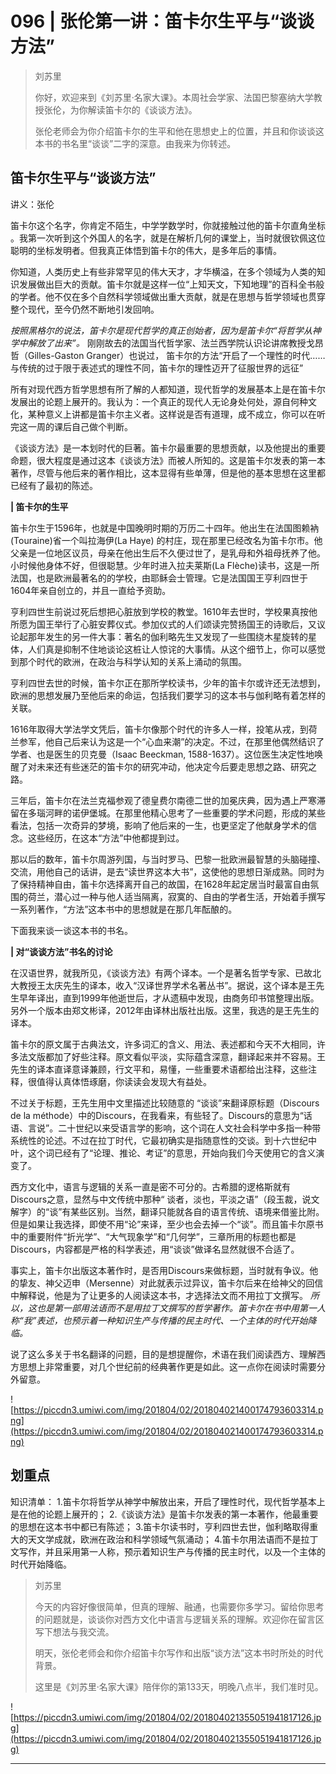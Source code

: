 # 096 | 张伦第一讲：笛卡尔生平与“谈谈方法”

> 刘苏里
> 
> 你好，欢迎来到《刘苏里·名家大课》。本周社会学家、法国巴黎塞纳大学教授张伦，为你解读笛卡尔的《谈谈方法》。
> 
> 张伦老师会为你介绍笛卡尔的生平和他在思想史上的位置，并且和你谈谈这本书的书名里“谈谈”二字的深意。由我来为你转述。

## 笛卡尔生平与“谈谈方法”

讲义：张伦

笛卡尔这个名字，你肯定不陌生，中学学数学时，你就接触过他的笛卡尔直角坐标 。我第一次听到这个外国人的名字，就是在解析几何的课堂上，当时就很钦佩这位聪明的坐标发明者。但我真正体悟到笛卡尔的伟大，是多年后的事情。

你知道，人类历史上有些非常罕见的伟大天才，才华横溢，在多个领域为人类的知识发展做出巨大的贡献。笛卡尔就是这样一位“上知天文，下知地理”的百科全书般的学者。他不仅在多个自然科学领域做出重大贡献，就是在思想与哲学领域也贯穿整个现代，至今仍然不断地引发回响。

 *按照黑格尔的说法，笛卡尔是现代哲学的真正创始者，因为是笛卡尔“将哲学从神学中解放了出来”。* 刚刚故去的法国当代哲学家、法兰西学院认识论讲席教授戈昂哲（Gilles-Gaston Granger）也说过， 笛卡尔的方法“开启了一个理性的时代……与传统的过于限于表述式的理性不同，笛卡尔的理性迈开了征服世界的远征”

所有对现代西方哲学思想有所了解的人都知道，现代哲学的发展基本上是在笛卡尔发展出的论题上展开的。我认为：一个真正的现代人无论身处何处，源自何种文化，某种意义上讲都是笛卡尔主义者。这样说是否有道理，成不成立，你可以在听完这一周的课后自己做个判断。

《谈谈方法》是一本划时代的巨著。笛卡尔最重要的思想贡献，以及他提出的重要命题，很大程度是通过这本《谈谈方法》而被人所知的。这是笛卡尔发表的第一本著作，尽管与他后来的著作相比，这本显得有些单薄，但是他的基本思想在这里都已经有了最初的陈述。

 **| 笛卡尔的生平**

笛卡尔生于1596年，也就是中国晚明时期的万历二十四年。他出生在法国图赖衲(Touraine)省一个叫拉海伊(La Haye) 的村庄，现在那里已经改名为笛卡尔市。他父亲是一位地区议员，母亲在他出生后不久便过世了，是乳母和外祖母抚养了他。小时候他身体不好，但很聪慧。少年时进入拉夫莱斯(La Flèche)读书，这是一所法国，也是欧洲最著名的的学校，由耶稣会士管理。它是法国国王亨利四世于1604年亲自创立的，并且一直给予资助。

亨利四世生前说过死后想把心脏放到学校的教堂。1610年去世时，学校果真按他所愿为国王举行了心脏安葬仪式。参加仪式的人们颂读完赞扬国王的诗歌后，又议论起那年发生的另一件大事：著名的伽利略先生又发现了一些围绕木星旋转的星体，人们真是抑制不住地谈论这桩让人惊诧的大事情。从这个细节上，你可以感觉到那个时代的欧洲，在政治与科学认知的关系上涌动的氛围。

亨利四世去世的时候，笛卡尔正在那所学校读书，少年的笛卡尔或许还无法想到，欧洲的思想发展乃至他后来的命运，包括我们要学习的这本书与伽利略有着怎样的关联。

1616年取得大学法学文凭后，笛卡尔像那个时代的许多人一样，投笔从戎，到荷兰参军，他自己后来认为这是一个“心血来潮”的决定。不过，在那里他偶然结识了学者、也是医生的贝克曼（Isaac Beeckman, 1588-1637）。这位医生决定性地唤醒了对未来还有些迷茫的笛卡尔的研究冲动，他决定今后要走思想之路、研究之路。

三年后，笛卡尔在法兰克福参观了德皇费尔南德二世的加冕庆典，因为遇上严寒滞留在多瑙河畔的诺伊堡城。在那里他精心思考了一些重要的学术问题，形成的某些看法，包括一次奇异的梦境，影响了他后来的一生，也更坚定了他献身学术的信念。这些经历，在这本“方法”中他都提到过。

那以后的数年，笛卡尔周游列国，与当时罗马、巴黎一批欧洲最智慧的头脑碰撞、交流，用他自己的话讲，是去“读世界这本大书”，这使他的思想日渐成熟。同时为了保持精神自由，笛卡尔选择离开自己的故国，在1628年起定居当时最富自由氛围的荷兰，潜心过一种与他人适当隔离，寂寞的、自由的学者生活，开始着手撰写一系列著作，“方法”这本书中的思想就是在那几年酝酿的。

下面我来谈一谈这本书的书名。

 **| 对“谈谈方法”书名的讨论**

在汉语世界，就我所见，《谈谈方法》有两个译本。一个是著名哲学专家、已故北大教授王太庆先生的译本，收入“汉译世界学术名著丛书”。据说，这个译本是王先生早年译出，直到1999年他逝世后，才从遗稿中发现，由商务印书馆整理出版。另外一个版本由郑文彬译，2012年由译林出版社出版。这里，我选的是王先生的译本。

笛卡尔的原文属于古典法文，许多词汇的含义、用法、表述都和今天不大相同，许多法文版都加了好些注释。原文看似平淡，实际蕴含深意，翻译起来并不容易。王先生的译本直译意译兼顾，行文平和，易懂，一些重要术语都给出注释，这些注释，很值得认真体悟琢磨，你读读会发现大有益处。

不过关于标题，王先生用中文里描述比较随意的 “谈谈”来翻译原标题（Discours de la méthode）中的Discours，在我看来，有些轻了。Discours的意思为“话语、言说”。二十世纪以来受语言学的影响，这个词在人文社会科学中多指一种带系统性的论述。不过在拉丁时代，它最初确实是指随意性的交谈。到十六世纪中叶，这个词已经有了“论理、推论、考证”的意思，开始向我们今天使用它的含义演变了。

西方文化中，语言与逻辑的关系一直是密不可分的。古希腊的逻格斯就有Discours之意，显然与中文传统中那种“ 谈者，淡也，平淡之语”（段玉裁，说文解字）的“谈”有某些区别。当然，翻译只能就各自的语言传统、语境来借鉴比附。但是如果让我选择，即使不用“论”来译，至少也会去掉一个“谈”。而且笛卡尔原书中的重要附件“折光学”、“大气现象学”和“几何学”，三章所用的标题也都是Discours，内容都是严格的科学表述，用“谈谈”做译名显然就很不合适了。

事实上，笛卡尔出版这本著作时，是否用Discours来做标题，当时就有争议。他的挚友、神父迈申（Mersenne）对此就表示过异议，笛卡尔后来在给神父的回信中解释说，他是为了让更多的人阅读这本书，才选择法文而不用拉丁文撰写。 *所以，这也是第一部用法语而不是用拉丁文撰写的哲学著作。笛卡尔在书中用第一人称“我”表述，也预示着一种知识生产与传播的民主时代、一个主体的时代开始降临。*

说了这么多关于书名翻译的问题，目的是想提醒你，术语在我们阅读西方、理解西方思想上非常重要，对几个世纪前的经典著作更是如此。这一点你在阅读时需要分外留意。

![https://piccdn3.umiwi.com/img/201804/02/201804021400174793603314.png](https://piccdn3.umiwi.com/img/201804/02/201804021400174793603314.png)

## 划重点

知识清单：
1.笛卡尔将哲学从神学中解放出来，开启了理性时代，现代哲学基本上是在他的论题上展开的；
2.《谈谈方法》是笛卡尔发表的第一本著作，他最重要的思想在这本书中都已有陈述；
3.笛卡尔读书时，亨利四世去世，伽利略取得重大的天文学成就，欧洲在政治和科学领域气氛涌动；
4.笛卡尔用法语而不是拉丁文写作，并且采用第一人称，预示着知识生产与传播的民主时代，以及一个主体的时代开始降临。

> 刘苏里
> 
> 今天的内容好像很简单，但真的理解、融通，也需要你多学习。留给你思考的问题就是，谈谈你对西方文化中语言与逻辑关系的理解。欢迎你在留言区写下想法与我交流。
> 
> 明天，张伦老师会和你介绍笛卡尔写作和出版“谈方法”这本书时所处的时代背景。
> 
> 这里是《刘苏里·名家大课》陪伴你的第133天，明晚八点半，我们准时见。

![https://piccdn3.umiwi.com/img/201804/02/201804021355051941817126.jpg](https://piccdn3.umiwi.com/img/201804/02/201804021355051941817126.jpg)

---
